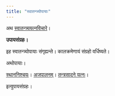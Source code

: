 ```yaml
---
title: "स्वातन्त्र्योपायाः"
---
```

अथ [स्वातन्त्र्ययत्नविचारे](/)।

**उपायसंग्रहः।**

इह स्वातन्त्र्योपायाः संगृह्यन्ते। कालक्रमेणायं संग्रहो वर्धिष्यते।

अथोपायाः।

[स्थाननिश्चयः](/svAtantryam/upAyAH/sthAnanishcayaH)। [अजपालनम्](/svAtantryam/upAyAH/ajapAlanam)। [तन्त्रसादने यत्नः](/svAtantryam/upAyAH/tantrasAdanam)।

इत्युपायसंग्रहः।